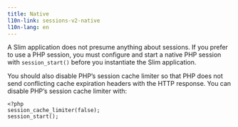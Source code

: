 ```yaml
---
title: Native
l10n-link: sessions-v2-native
l10n-lang: en
---
```

A Slim application does not presume anything about sessions. If you prefer to use a PHP session, you must configure
and start a native PHP session with `session_start()` before you instantiate the Slim application.

You should also disable PHP’s session cache limiter so that PHP does not send conflicting cache expiration headers
with the HTTP response. You can disable PHP’s session cache limiter with:

    <?php
    session_cache_limiter(false);
    session_start();
